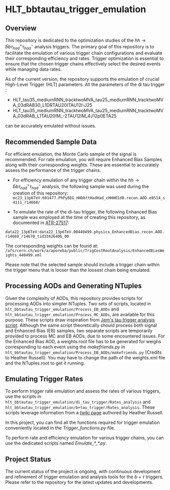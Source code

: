 # HLT_bbtautau_trigger_emulation

## Overview
This repository is dedicated to the optimization studies of the $hh \rightarrow \bar{b} b \tau_{had}^+ \tau_{had}^-$ analysis triggers. The primary goal of this repository is to facilitate the emulation of various trigger chain configurations and evaluate their corresponding efficiency and rates. Trigger optimization is essential to ensure that the chosen trigger chains effectively select the desired events while managing data rates.

As of the current version, the repository supports the emulation of crucial High-Level Trigger (HLT) parameters. All the parameters of the di tau trigger :

- HLT_tau35_mediumRNN_tracktwoMVA_tau25_mediumRNN_tracktwoMVA_03dRAB30_L1DRTAU20ITAU12I-J25
- HLT_tau35_mediumRNN_tracktwoMVA_tau25_mediumRNN_tracktwoMVA_03dRAB_L1TAU20IM_-2TAU12IM_4J12p0ETA25

can be accurately emulated without issues.

## Recommended Sample Data

For efficient emulation, the Monte Carlo sample of the signal is recommended. For rate emulation, you will require Enhanced Bias Samples along with their corresponding weights. These are essential to accurately assess the performance of the trigger chains.

- For efficiency emulation of any trigger chain within the $hh \rightarrow \bar{b} b \tau_{had}^+ \tau_{had}^-$ analysis, the following sample was used during the creation of this repository: 
```mc23_13p6TeV.601477.PhPy8EG_HHbbttHadHad_cHHH01d0.recon.AOD.e8514_s4111_r14668/```

- To emulate the rate of the di-tau trigger, the following Enhanced Bias sample was employed at the time of creating this repository, as documented in [ATR-27517](https://its.cern.ch/jira/browse/ATR-27517):

```data22_13p6TeV:data22_13p6TeV.00440499.physics_EnhancedBias.recon.AOD.r14669_r14670_tid33426406_00```

The corresponding weights can be found at:
```/afs/cern.ch/work/a/aporeba/public/TrigCostRootAnalysis/EnhancedBiasWeights_440499.xml```

Please note that the selected sample should include a trigger chain within the trigger menu that is looser than the loosest chain being emulated.


## Processing AODs and Generating NTuples

Given the complexity of AODs, this repository provides scripts for processing AODs into simpler NTuples. Two sets of scripts, located in `hlt_bbtautau_trigger_emulation/Process_EB_AODs` and `hlt_bbtautau_trigger_emulation/Process_MC_AODs`, are available for this purpose. These scripts draw inspiration from [Jem's tau trigger analysis script](https://gitlab.cern.ch/jguhit/bbtautautriggeranalysis/-/tree/HLT_studies). Although the same script theoretically should process both signal and Enhanced Bias (EB) samples, two separate scripts are temporarily provided to process MC and EB AODs, due to some encountered issues.
For the Enhanced Bias AOD, a weights.root file has to be generated for weighs corresponding to each event using the *makefriends.py* in ```hlt_bbtautau_trigger_emulation/Process_EB_AODs/makefriends.py``` (Credits to Heather Russell). You may have to change the path of the weights.xml file and the NTuples.root to get it running. 

## Emulating Trigger Rates

To perform trigger rate emulation and assess the rates of various triggers, use the scripts in `hlt_bbtautau_trigger_emulation/di_tau_trigger/Rates_analysis` and `hlt_bbtautau_trigger_emulation/b+tau_trigger/Rates_analysis`. These scripts leverage information from a [twiki page](https://studip-ecampus.uni-goettingen.de/dispatch.php/course/details?sem_id=ca1ca2a43d94d8262654e401f8c61553&again=yes) authored by Heather Russell.

In this project, you can find all the functions required for trigger emulation conveniently located in the *Trigger_functions.py* file. 

To perform rate and efficiency emulation for various trigger chains, you can use the dedicated scripts named *Emulate_\*_\*.py*. 




## Project Status
The current status of the project is ongoing, with continuous development and refinement of trigger emulation and analysis tools for the $b+\tau$ triggers. Please refer to the repository for the latest updates and developments.
